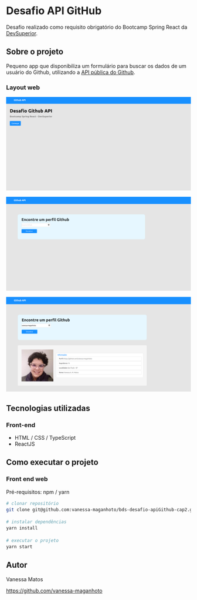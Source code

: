 # Desafio API GitHub
Desafio realizado como requisito obrigatório do Bootcamp Spring React da [DevSuperior](https://devsuperior.com.br).

## Sobre o projeto
Pequeno app que disponibiliza um formulário para buscar os dados de um usuário do Github, utilizando a [API pública do Github](https://api.github.com/user).

### Layout web
![Web 1](https://github.com/vanessa-maganhoto/assets/blob/main/bds-desafio-apiGithub-cap2/desktop-1.png)

![Web 2](https://github.com/vanessa-maganhoto/assets/blob/main/bds-desafio-apiGithub-cap2/desktop-2.png)

![Web 2](https://github.com/vanessa-maganhoto/assets/blob/main/bds-desafio-apiGithub-cap2/desktop-3.png)

## Tecnologias utilizadas

### Front-end
- HTML / CSS / TypeScript
- ReactJS

## Como executar o projeto


### Front end web
Pré-requisitos: npm / yarn

```bash
# clonar repositório
git clone git@github.com:vanessa-maganhoto/bds-desafio-apiGithub-cap2.git

# instalar dependências
yarn install

# executar o projeto
yarn start
```

## Autor

Vanessa Matos

https://github.com/vanessa-maganhoto
